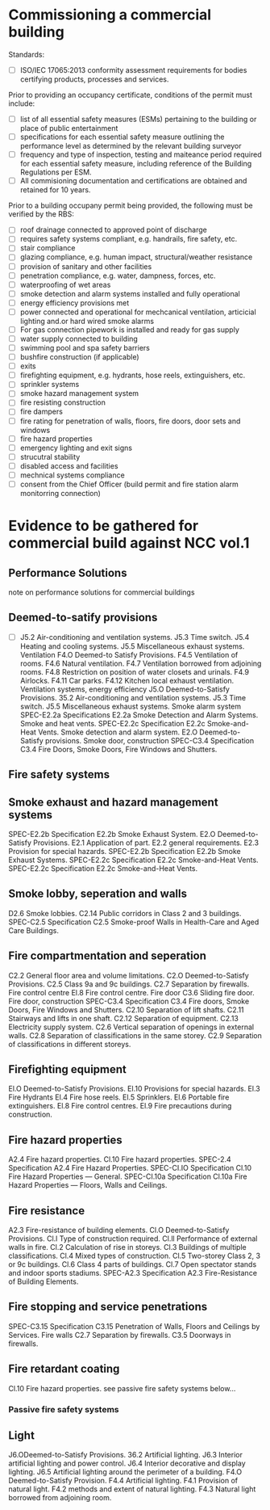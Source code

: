 
# Commissioning a commercial building

Standards:
 - [ ]  ISO/IEC 17065:2013 conformity assessment requirements for bodies certifying products, processes and services.

Prior to providing an occupancy certificate, conditions of the permit must include:
 - [ ] list of all essential safety measures (ESMs) pertaining to the building or place of public entertainment
 - [ ] specifications for each essential safety measure outlining the performance level as determined by the relevant building surveyor
 - [ ] frequency and type of inspection, testing and maiteance period required for each essential safety measure, including reference of the Building Regulations per ESM.
 - [ ] All commisioning documentation and certifications are obtained and retained for 10 years.

Prior to a building occupany permit being provided, the following must be verified by the RBS:
 - [ ] roof drainage connected to approved point of discharge
 - [ ] requires safety systems compliant, e.g. handrails, fire safety, etc.
 - [ ] stair compliance
 - [ ] glazing compliance, e.g. human impact, structural/weather resistance
 - [ ] provision of sanitary and other facilities
 - [ ] penetration compliance, e.g. water, dampness, forces, etc.
 - [ ] waterproofing of wet areas
 - [ ] smoke detection and alarm systems installed and fully operational
 - [ ] energy efficiency provisions met
 - [ ] power connected and operational for mechcanical ventilation, articicial lighting and.or hard wired smoke alarms
 - [ ] For gas connection pipework is installed and ready for gas supply
 - [ ] water supply connected to building
 - [ ] swimming pool and spa safety barriers
 - [ ] bushfire construction (if applicable)
 - [ ] exits
 - [ ] firefighting equipment, e.g. hydrants, hose reels, extinguishers, etc.
 - [ ] sprinkler systems
 - [ ] smoke hazard management system
 - [ ] fire resisting construction
 - [ ] fire dampers
 - [ ] fire rating for penetration of walls, floors, fire doors, door sets and windows
 - [ ] fire hazard properties
 - [ ] emergency lighting and exit signs
 - [ ] strucutral stability
 - [ ] disabled access and facilities
 - [ ] mechnical systems compliance
 - [ ] consent from the Chief Officer (build permit and fire station alarm monitorring connection)

# Evidence to be gathered for commercial build against NCC vol.1

## Performance Solutions
note on performance solutions for commercial buildings

## Deemed-to-satify provisions
 - [ ] J5.2 Air-conditioning and ventilation systems. 
J5.3 Time switch. 
J5.4 Heating and cooling systems. 
J5.5 Miscellaneous exhaust systems. 
Ventilation 
F4.O Deemed-to Satisfy Provisions. 
F4.5 Ventilation of rooms. 
F4.6 Natural ventilation. 
F4.7 Ventilation borrowed from adjoining rooms. 
F4.8 Restriction on position of water closets and urinals. 
F4.9 Airlocks. 
F4.11 Car parks. 
F4.12 Kitchen local exhaust ventilation. 
Ventilation systems, energy efficiency 
J5.O Deemed-to-Satisfy Provisions. 
35.2 Air-conditioning and ventilation systems. 
J5.3 Time switch. 
J5.5 Miscellaneous exhaust systems. 
Smoke alarm system 
SPEC-E2.2a Specifications E2.2a Smoke Detection and Alarm Systems. 
Smoke and heat vents. 
SPEC-E2.2c Specification E2.2c Smoke-and-Heat Vents. 
Smoke detection and alarm system. 
E2.O Deemed-to-Satisfy provisions. 
Smoke door, construction 
SPEC-C3.4 Specification C3.4 Fire Doors, Smoke Doors, Fire Windows and 
Shutters. 

## Fire safety systems

## Smoke exhaust and hazard management systems
SPEC-E2.2b Specification E2.2b Smoke Exhaust System.
E2.O Deemed-to-Satisfy Provisions. 
E2.1 Application of part. 
E2.2 general requirements. 
E2.3 Provision for special hazards. 
SPEC-E2.2b Specification E2.2b Smoke Exhaust Systems. 
SPEC-E2.2c Specification E2.2c Smoke-and-Heat Vents. 
SPEC-E2.2c Specification E2.2c Smoke-and-Heat Vents. 

## Smoke lobby, seperation and walls
D2.6 Smoke lobbies.
C2.14 Public corridors in Class 2 and 3 buildings.
SPEC-C2.5 Specification C2.5 Smoke-proof Walls in Health-Care and Aged Care Buildings. 

## Fire compartmentation and seperation
C2.2 General floor area and volume limitations. 
C2.O Deemed-to-Satisfy Provisions.
C2.5 Class 9a and 9c buildings. 
C2.7 Separation by firewalls. 
Fire control centre 
El.8 Fire control centre. 
Fire door 
C3.6 Sliding fire door. 
Fire door, construction 
SPEC-C3.4 Specification C3.4 Fire doors, Smoke Doors, Fire Windows and Shutters. 
C2.10 Separation of lift shafts. 
C2.11 Stairways and lifts in one shaft. 
C2.12 Separation of equipment. 
C2.13 Electricity supply system. 
C2.6 Vertical separation of openings in external walls. 
C2.8 Separation of classifications in the same storey. 
C2.9 Separation of classifications in different storeys. 

## Firefighting equipment
El.O Deemed-to-Satisfy Provisions. 
El.10 Provisions for special hazards. 
El.3 Fire Hydrants 
El.4 Fire hose reels. 
El.5 Sprinklers. 
El.6 Portable fire extinguishers. 
El.8 Fire control centres. 
El.9 Fire precautions during construction. 

## Fire hazard properties
A2.4 Fire hazard properties. 
Cl.10 Fire hazard properties. 
SPEC-2.4 Specification A2.4 Fire Hazard Properties. 
SPEC-CI.IO Specification Cl.10 Fire Hazard Properties — General. 
SPEC-CI.10a Specification Cl.10a Fire Hazard Properties — Floors, Walls and Ceilings. 

## Fire resistance
A2.3 Fire-resistance of building elements. 
Cl.O Deemed-to-Satisfy Provisions. 
Cl.l Type of construction required. 
Cl.ll Performance of external walls in fire. 
Cl.2 Calculation of rise in storeys. 
Cl.3 Buildings of multiple classifications. 
Cl.4 Mixed types of construction. 
Cl.5 Two-storey Class 2, 3 or 9c buildings. 
Cl.6 Class 4 parts of buildings. 
Cl.7 Open spectator stands and indoor sports stadiums. 
SPEC-A2.3 Specification A2.3 Fire-Resistance of Building Elements. 

## Fire stopping and service penetrations
SPEC-C3.15 Specification C3.15 Penetration of Walls, Floors and Ceilings by Services. 
Fire walls 
C2.7 Separation by firewalls. 
C3.5 Doorways in firewalls. 

## Fire retardant coating
Cl.10 Fire hazard properties.
see passive fire safety systems below...
### Passive fire safety systems

## Light
J6.ODeemed-to-Satisfy Provisions. 
36.2 Artificial lighting. 
J6.3 Interior artificial lighting and power control. 
J6.4 Interior decorative and display lighting. 
J6.5 Artificial lighting around the perimeter of a building. 
F4.O Deemed-to-Satisfy Provision. 
F4.4 Artificial lighting. 
F4.1 Provision of natural light. 
F4.2 methods and extent of natural lighting. 
F4.3 Natural light borrowed from adjoining room. 
